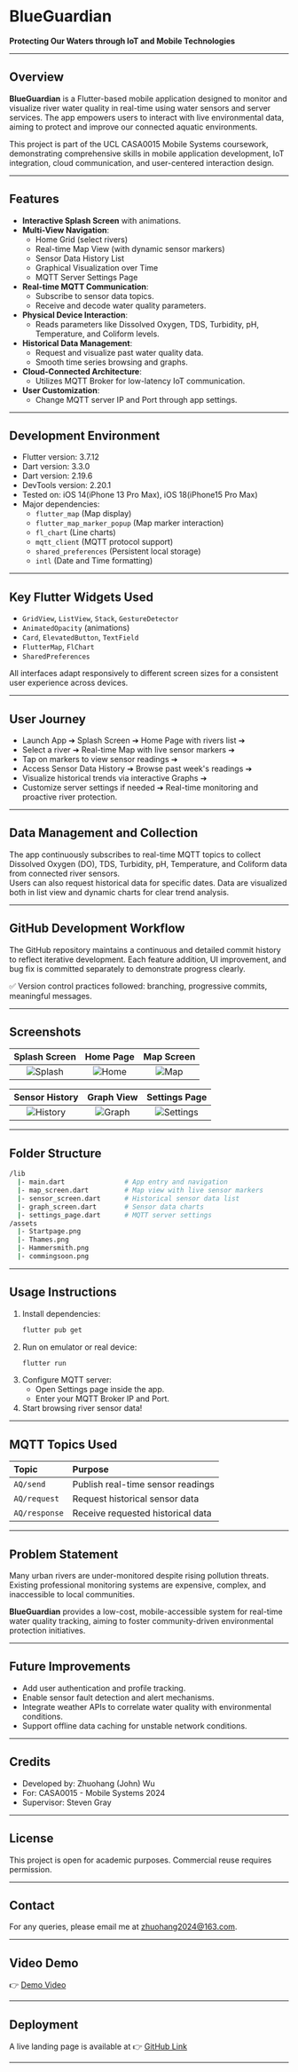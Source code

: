 # BlueGuardian

**Protecting Our Waters through IoT and Mobile Technologies**

---

## Overview

**BlueGuardian** is a Flutter-based mobile application designed to monitor and visualize river water quality in real-time using water sensors and server services. The app empowers users to interact with live environmental data, aiming to protect and improve our connected aquatic environments.

This project is part of the UCL CASA0015 Mobile Systems coursework, demonstrating comprehensive skills in mobile application development, IoT integration, cloud communication, and user-centered interaction design.

---

## Features

- **Interactive Splash Screen** with animations.
- **Multi-View Navigation**:
  - Home Grid (select rivers)
  - Real-time Map View (with dynamic sensor markers)
  - Sensor Data History List
  - Graphical Visualization over Time
  - MQTT Server Settings Page
- **Real-time MQTT Communication**:
  - Subscribe to sensor data topics.
  - Receive and decode water quality parameters.
- **Physical Device Interaction**:
  - Reads parameters like Dissolved Oxygen, TDS, Turbidity, pH, Temperature, and Coliform levels.
- **Historical Data Management**:
  - Request and visualize past water quality data.
  - Smooth time series browsing and graphs.
- **Cloud-Connected Architecture**:
  - Utilizes MQTT Broker for low-latency IoT communication.
- **User Customization**:
  - Change MQTT server IP and Port through app settings.

---

## Development Environment

- Flutter version: 3.7.12
- Dart version: 3.3.0
- Dart version: 2.19.6 
- DevTools version:  2.20.1
- Tested on: iOS 14(iPhone 13 Pro Max), iOS 18(iPhone15 Pro Max)
- Major dependencies:
  - `flutter_map` (Map display)
  - `flutter_map_marker_popup` (Map marker interaction)
  - `fl_chart` (Line charts)
  - `mqtt_client` (MQTT protocol support)
  - `shared_preferences` (Persistent local storage)
  - `intl` (Date and Time formatting)

---

## Key Flutter Widgets Used

- `GridView`, `ListView`, `Stack`, `GestureDetector`
- `AnimatedOpacity` (animations)
- `Card`, `ElevatedButton`, `TextField`
- `FlutterMap`, `FlChart`
- `SharedPreferences`

All interfaces adapt responsively to different screen sizes for a consistent user experience across devices.

---

## User Journey

- Launch App ➔ Splash Screen ➔ Home Page with rivers list ➔
- Select a river ➔ Real-time Map with live sensor markers ➔
- Tap on markers to view sensor readings ➔
- Access Sensor Data History ➔ Browse past week's readings ➔
- Visualize historical trends via interactive Graphs ➔
- Customize server settings if needed ➔ Real-time monitoring and proactive river protection.

---

## Data Management and Collection

The app continuously subscribes to real-time MQTT topics to collect Dissolved Oxygen (DO), TDS, Turbidity, pH, Temperature, and Coliform data from connected river sensors.  
Users can also request historical data for specific dates. Data are visualized both in list view and dynamic charts for clear trend analysis.

---

## GitHub Development Workflow

The GitHub repository maintains a continuous and detailed commit history to reflect iterative development. Each feature addition, UI improvement, and bug fix is committed separately to demonstrate progress clearly.

✅ Version control practices followed: branching, progressive commits, meaningful messages.

---

## Screenshots

| Splash Screen | Home Page | Map Screen |
|:---:|:---:|:---:|
| ![Splash](./media/splash.png) | ![Home](media/home.png) | ![Map](media/map.png) |

| Sensor History | Graph View | Settings Page |
|:---:|:---:|:---:|
| ![History](media/history.png) | ![Graph](media/graph.png) | ![Settings](media/setting.png) |

---

## Folder Structure

```bash
/lib
  |- main.dart               # App entry and navigation
  |- map_screen.dart         # Map view with live sensor markers
  |- sensor_screen.dart      # Historical sensor data list
  |- graph_screen.dart       # Sensor data charts
  |- settings_page.dart      # MQTT server settings
/assets
  |- Startpage.png
  |- Thames.png
  |- Hammersmith.png
  |- commingsoon.png
```

---

## Usage Instructions

1. Install dependencies:
   ```bash
   flutter pub get
   ```
2. Run on emulator or real device:
   ```bash
   flutter run
   ```
3. Configure MQTT server:
   - Open Settings page inside the app.
   - Enter your MQTT Broker IP and Port.
4. Start browsing river sensor data!

---

## MQTT Topics Used

| Topic         | Purpose                              |
|:--------------|:-------------------------------------|
| `AQ/send`     | Publish real-time sensor readings    |
| `AQ/request`  | Request historical sensor data       |
| `AQ/response` | Receive requested historical data    |


---

## Problem Statement

Many urban rivers are under-monitored despite rising pollution threats. Existing professional monitoring systems are expensive, complex, and inaccessible to local communities. 

**BlueGuardian** provides a low-cost, mobile-accessible system for real-time water quality tracking, aiming to foster community-driven environmental protection initiatives.

---

## Future Improvements

- Add user authentication and profile tracking.
- Enable sensor fault detection and alert mechanisms.
- Integrate weather APIs to correlate water quality with environmental conditions.
- Support offline data caching for unstable network conditions.

---

## Credits

- Developed by: Zhuohang (John) Wu
- For: CASA0015 - Mobile Systems 2024
- Supervisor: Steven Gray

---

## License

This project is open for academic purposes. Commercial reuse requires permission.

---

## Contact

For any queries, please email me at [zhuohang2024@163.com](mailto:zhuohang2024@163.com).

---

## Video Demo

👉 [Demo Video](insert-link-here)

---

## Deployment

A live landing page is available at 👉 [GitHub Link](https://github.com/Headmaster218/BlueGuardian)

---
